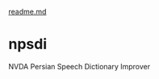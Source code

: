 [readme.md](https://github.com/Aliakbarkhoei/npsdi/files/10748125/readme.md)
# npsdi
NVDA Persian Speech Dictionary Improver
